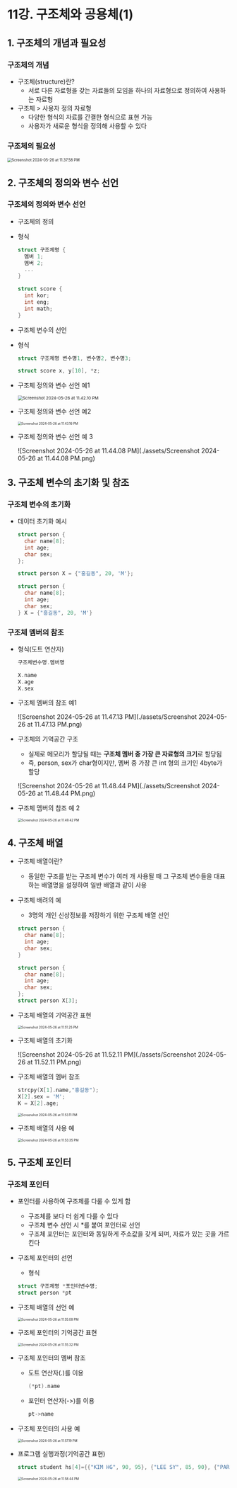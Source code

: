 # 11강. 구조체와 공용체(1)

## 1. 구조체의 개념과 필요성

### 구조체의 개념

- 구조체(structure)란?
  - 서로 다른 자료형을 갖는 자료들의 모임을 하나의 자료형으로 정의하여 사용하는 자료형
- 구조체 > 사용자 정의 자료형
  - 다양한 형식의 자료를 간결한 형식으로 표현 가능
  - 사용자가 새로운 형식을 정의해 사용할 수 있다



### 구조체의 필요성

<img src="./assets/Screenshot 2024-05-26 at 11.37.58 PM.png" alt="Screenshot 2024-05-26 at 11.37.58 PM" style="zoom:60%;" />



## 2. 구조체의 정의와 변수 선언

### 구조체의 정의와 변수 선언

- 구조체의 정의

- 형식

  ```c
  struct 구조체명 {
    멤버 1;
    멤버 2;
    ...
  }
  ```

  ```c
  struct score {
    int kor;
    int eng;
    int math;
  }
  ```

- 구조체 변수의 선언

- 형식

  ```c
  struct 구조체명 변수명1, 변수명2, 변수명3;
  ```

  ```c
  struct score x, y[10], *z;
  ```

- 구조체 정의와 변수 선언 예1

  <img src="./assets/Screenshot 2024-05-26 at 11.42.10 PM.png" alt="Screenshot 2024-05-26 at 11.42.10 PM" style="zoom:67%;" />

- 구조체 정의와 변수 선언 예2

  <img src="./assets/Screenshot 2024-05-26 at 11.43.16 PM.png" alt="Screenshot 2024-05-26 at 11.43.16 PM" style="zoom:50%;" />

- 구조체 정의와 변수 선언 예 3

  ![Screenshot 2024-05-26 at 11.44.08 PM](./assets/Screenshot 2024-05-26 at 11.44.08 PM.png)



## 3. 구조체 변수의 초기화 및 참조

### 구조체 변수의 초기화

- 데이터 초기화 예시

  ```c
  struct person {
    char name[8];
    int age;
    char sex;
  };
  
  struct person X = {"홍길동", 20, 'M'};
  ```

  ```c
  struct person {
    char name[8];
    int age;
    char sex;
  } X = {"홍길동", 20, 'M'}
  ```



### 구조체 멤버의 참조

- 형식(도트 연산자)

  ```c
  구조체변수명.멤버명
  ```

  ```c
  X.name
  X.age
  X.sex
  ```

- 구조체 멤버의 참조 예1

  ![Screenshot 2024-05-26 at 11.47.13 PM](./assets/Screenshot 2024-05-26 at 11.47.13 PM.png)

- 구조체의 기억공간 구조

  - 실제로 메모리가 할당될 때는 **구조체 멤버 중 가장 큰 자료형의 크기**로 할당됨
  - 즉, person, sex가 char형이지만, 멤버 중 가장 큰 int 형의 크기인 4byte가 할당

  ![Screenshot 2024-05-26 at 11.48.44 PM](./assets/Screenshot 2024-05-26 at 11.48.44 PM.png)

- 구조체 멤버의 참조 예 2

  <img src="./assets/Screenshot 2024-05-26 at 11.49.42 PM.png" alt="Screenshot 2024-05-26 at 11.49.42 PM" style="zoom:50%;" />

  

## 4. 구조체 배열

- 구조체 배열이란?

  - 동일한 구조를 받는 구조체 변수가 여러 개 사용될 때 그 구조체 변수들을 대표하는 배열명을 설정하여 일반 배열과 같이 사용

- 구조체 배려의 예

  - 3명의 개인 신상정보를 저장하기 위한 구조체 배열 선언

  ```c
  struct person {
    char name[8];
    int age;
    char sex;
  }
  ```

  ```c
  struct person {
    char name[8];
    int age;
    char sex;
  };
  struct person X[3];
  ```

- 구조체 배열의 기억공간 표현

  <img src="./assets/Screenshot 2024-05-26 at 11.51.25 PM.png" alt="Screenshot 2024-05-26 at 11.51.25 PM" style="zoom:50%;" />

- 구조체 배열의 초기화

  ![Screenshot 2024-05-26 at 11.52.11 PM](./assets/Screenshot 2024-05-26 at 11.52.11 PM.png)

- 구조체 배열의 멤버 참조

  ```c
  strcpy(X[1].name,"홍길동");
  X[2].sex = 'M';
  K = X[2].age;
  ```

  <img src="./assets/Screenshot 2024-05-26 at 11.53.11 PM.png" alt="Screenshot 2024-05-26 at 11.53.11 PM" style="zoom:50%;" />

- 구조체 배열의 사용 예

  <img src="./assets/Screenshot 2024-05-26 at 11.53.35 PM.png" alt="Screenshot 2024-05-26 at 11.53.35 PM" style="zoom:50%;" />



## 5. 구조체 포인터

### 구조체 포인터

- 포인터를 사용하여 구조체를 다룰 수 있게 함

  - 구조체를 보다 더 쉽게 다룰 수 있다
  - 구조체 변수 선언 시 *를 붙여 포인터로 선언
  - 구조체 포인터는 포인터와 동일하게 주소값을 갖게 되며, 자료가 있는 곳을 가르킨다

- 구조체 포인터의 선언

  - 형식

  ```c
  struct 구조체명 *포인터변수명;
  struct person *pt
  ```

- 구조체 배열의 선언 예

  <img src="./assets/Screenshot 2024-05-26 at 11.55.08 PM.png" alt="Screenshot 2024-05-26 at 11.55.08 PM" style="zoom:50%;" />

- 구조체 포인터의 기억공간 표현

  <img src="./assets/Screenshot 2024-05-26 at 11.55.32 PM.png" alt="Screenshot 2024-05-26 at 11.55.32 PM" style="zoom:50%;" />

- 구조체 포인터의 멤버 참조

  - 도트 연산자(.)를 이용

    ```c
    (*pt).name

  - 포인터 연산자(->)를 이용

    ```c
    pt->name
    ```

- 구조체 포인터의 사용 예

  <img src="./assets/Screenshot 2024-05-26 at 11.57.19 PM.png" alt="Screenshot 2024-05-26 at 11.57.19 PM" style="zoom:50%;" />

- 프로그램 실행과정(기억공간 표현)

  ```c
  struct student hs[4]={{"KIM HG", 90, 95}, {"LEE SY", 85, 90}, {"PARK GS", 70, 85}, {"CHOI HJ", 95, 75}};
  ```

  <img src="./assets/Screenshot 2024-05-26 at 11.58.44 PM.png" alt="Screenshot 2024-05-26 at 11.58.44 PM" style="zoom:50%;" />

 